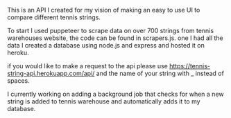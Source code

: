 This is an API I created for my vision of making an easy to use UI to compare different tennis strings. 

To start I used puppeteer to scrape data on over 700 strings from tennis warehouses website, the code can be found in scrapers.js. one I had all the data I created a database using node.js and express and hosted it on heroku. 

if you would like to make a request to the api please use https://tennis-string-api.herokuapp.com/api/ and the name of your string with _ instead of spaces.

I currently working on adding a background job that checks for when a new string is added to tennis warehouse and automatically adds it to my database.